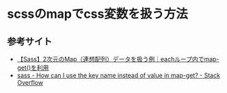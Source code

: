 # scssのmapでcss変数を扱う方法

## 参考サイト
- [【Sass】2次元のMap（連想配列）データを扱う例｜eachループ内でmap-get()を利用](https://blog-and-destroy.com/8221)
- [sass - How can I use the key name instead of value in map-get? - Stack Overflow](https://stackoverflow.com/questions/37763601/how-can-i-use-the-key-name-instead-of-value-in-map-get)
